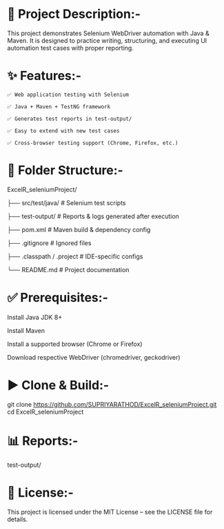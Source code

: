 📖 Project Description:-
========================
  This project demonstrates Selenium WebDriver automation with Java & Maven. It is designed to practice writing, structuring, and executing UI automation test cases with proper reporting.
	
✨ Features:-
==============
	✅ Web application testing with Selenium
  
	✅ Java + Maven + TestNG framework
  
	✅ Generates test reports in test-output/
  
	✅ Easy to extend with new test cases
  
	✅ Cross-browser testing support (Chrome, Firefox, etc.)
	
📂 Folder Structure:-
=======================
  ExcelR_seleniumProject/
	
  ├── src/test/java/          	# Selenium test scripts
	
  ├── test-output/            	# Reports & logs generated after execution
	
  ├── pom.xml                 	# Maven build & dependency config
	
  ├── .gitignore              	# Ignored files
	
  ├── .classpath / .project   	# IDE-specific configs
	
  └── README.md               	# Project documentation
	
✅ Prerequisites:-
====================
  Install Java JDK 8+
	
  Install Maven
	
  Install a supported browser (Chrome or Firefox)
	
  Download respective WebDriver (chromedriver, geckodriver)
	
▶️ Clone & Build:-
=====================
  git clone https://github.com/SUPRIYARATHOD/ExcelR_seleniumProject.git
  cd ExcelR_seleniumProject
	
📊 Reports:-
================
test-output/

📜 License:-
================
This project is licensed under the MIT License – see the LICENSE file for details.
    
